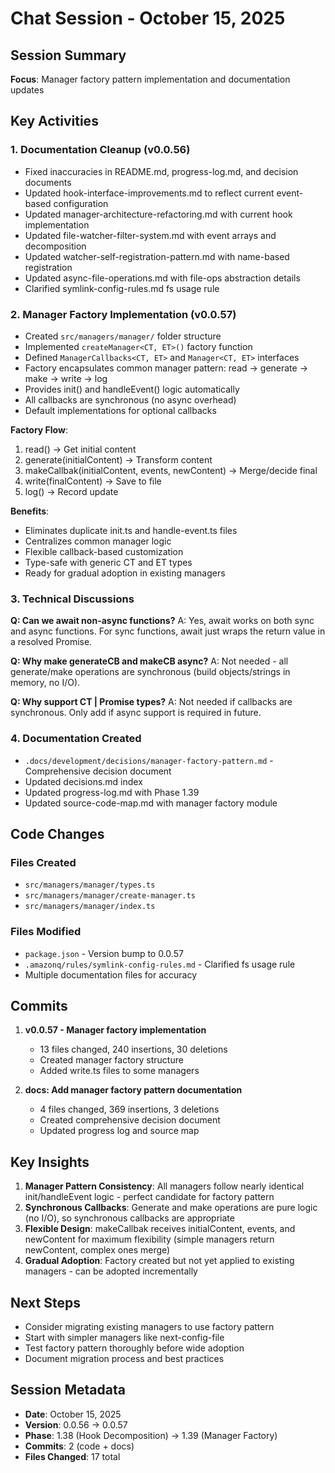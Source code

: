 # Chat Session - October 15, 2025

## Session Summary

**Focus**: Manager factory pattern implementation and documentation updates

## Key Activities

### 1. Documentation Cleanup (v0.0.56)
- Fixed inaccuracies in README.md, progress-log.md, and decision documents
- Updated hook-interface-improvements.md to reflect current event-based configuration
- Updated manager-architecture-refactoring.md with current hook implementation
- Updated file-watcher-filter-system.md with event arrays and decomposition
- Updated watcher-self-registration-pattern.md with name-based registration
- Updated async-file-operations.md with file-ops abstraction details
- Clarified symlink-config-rules.md fs usage rule

### 2. Manager Factory Implementation (v0.0.57)
- Created `src/managers/manager/` folder structure
- Implemented `createManager<CT, ET>()` factory function
- Defined `ManagerCallbacks<CT, ET>` and `Manager<CT, ET>` interfaces
- Factory encapsulates common manager pattern: read → generate → make → write → log
- Provides init() and handleEvent() logic automatically
- All callbacks are synchronous (no async overhead)
- Default implementations for optional callbacks

**Factory Flow**:
1. read() → Get initial content
2. generate(initialContent) → Transform content
3. makeCallbak(initialContent, events, newContent) → Merge/decide final
4. write(finalContent) → Save to file
5. log() → Record update

**Benefits**:
- Eliminates duplicate init.ts and handle-event.ts files
- Centralizes common manager logic
- Flexible callback-based customization
- Type-safe with generic CT and ET types
- Ready for gradual adoption in existing managers

### 3. Technical Discussions

**Q: Can we await non-async functions?**
A: Yes, await works on both sync and async functions. For sync functions, await just wraps the return value in a resolved Promise.

**Q: Why make generateCB and makeCB async?**
A: Not needed - all generate/make operations are synchronous (build objects/strings in memory, no I/O).

**Q: Why support CT | Promise<CT> types?**
A: Not needed if callbacks are synchronous. Only add if async support is required in future.

### 4. Documentation Created
- `.docs/development/decisions/manager-factory-pattern.md` - Comprehensive decision document
- Updated decisions.md index
- Updated progress-log.md with Phase 1.39
- Updated source-code-map.md with manager factory module

## Code Changes

### Files Created
- `src/managers/manager/types.ts`
- `src/managers/manager/create-manager.ts`
- `src/managers/manager/index.ts`

### Files Modified
- `package.json` - Version bump to 0.0.57
- `.amazonq/rules/symlink-config-rules.md` - Clarified fs usage rule
- Multiple documentation files for accuracy

## Commits

1. **v0.0.57 - Manager factory implementation**
   - 13 files changed, 240 insertions, 30 deletions
   - Created manager factory structure
   - Added write.ts files to some managers

2. **docs: Add manager factory pattern documentation**
   - 4 files changed, 369 insertions, 3 deletions
   - Created comprehensive decision document
   - Updated progress log and source map

## Key Insights

1. **Manager Pattern Consistency**: All managers follow nearly identical init/handleEvent logic - perfect candidate for factory pattern
2. **Synchronous Callbacks**: Generate and make operations are pure logic (no I/O), so synchronous callbacks are appropriate
3. **Flexible Design**: makeCallbak receives initialContent, events, and newContent for maximum flexibility (simple managers return newContent, complex ones merge)
4. **Gradual Adoption**: Factory created but not yet applied to existing managers - can be adopted incrementally

## Next Steps

- Consider migrating existing managers to use factory pattern
- Start with simpler managers like next-config-file
- Test factory pattern thoroughly before wide adoption
- Document migration process and best practices

## Session Metadata

- **Date**: October 15, 2025
- **Version**: 0.0.56 → 0.0.57
- **Phase**: 1.38 (Hook Decomposition) → 1.39 (Manager Factory)
- **Commits**: 2 (code + docs)
- **Files Changed**: 17 total
